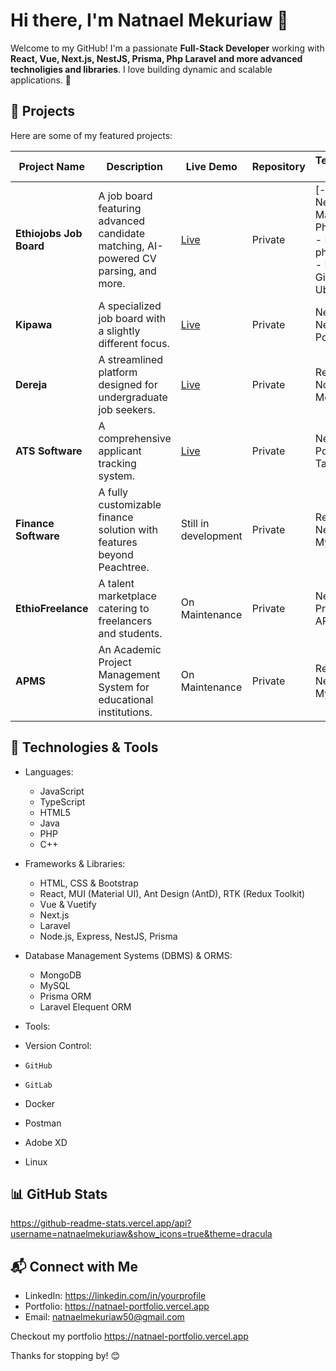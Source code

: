 # Hi there, I'm Natnael Mekuriaw 👋

Welcome to my GitHub! I'm a passionate **Full-Stack Developer** working with **React, Vue, Next.js, NestJS, Prisma, Php Laravel and more advanced technoligies and libraries**. I love building dynamic and scalable applications. 🚀

## 📌 Projects

Here are some of my featured projects:

| Project Name            | Description                                                                 | Live Demo                                   | Repository      | Technologies & Tools |
|-------------------------|---------------------------------------------------------------------------|---------------------------------------------|----------------|----------------------|
| **Ethiojobs Job Board** | A job board featuring advanced candidate matching, AI-powered CV parsing, and more. | [Live](https://ethiojobs.net) | Private | [- React, NestJS, Material UI - Php, Laravel - Mysql, phpMyAdmin - Docker, GitLab, Ubuntu linux] |
| **Kipawa**             | A specialized job board with a slightly different focus.                  | [Live](https://www.kipawa.io) | Private | Next.js, NestJS, PostgreSQL |
| **Dereja**             | A streamlined platform designed for undergraduate job seekers.            | [Live](https://www.dereja.com/) | Private | React, Node.js, MongoDB |
| **ATS Software**       | A comprehensive applicant tracking system.                               | [Live](https://ats.ethiojobs.net) | Private | NestJS, PostgreSQL, Tailwind CSS |
| **Finance Software**   | A fully customizable finance solution with features beyond Peachtree.   | Still in development | Private | React, NestJS, MySQL |
| **EthioFreelance**     | A talent marketplace catering to freelancers and students.               | On Maintenance | Private | Next.js, Prisma, Stripe API |
| **APMS**               | An Academic Project Management System for educational institutions.       | On Maintenance | Private | React, NestJS, MySQL |

## 🚀 Technologies & Tools


- Languages:

  -  JavaScript
  -  TypeScript
  -  HTML5
  -  Java
  -  PHP
  -  C++

- Frameworks & Libraries:

  -  HTML, CSS & Bootstrap
  -  React, MUI (Material UI), Ant Design (AntD), RTK (Redux Toolkit)
  -  Vue & Vuetify
  -  Next.js
  -  Laravel
  -  Node.js, Express, NestJS, Prisma

- Database Management Systems (DBMS) & ORMS:
  -  MongoDB
  -  MySQL
  -  Prisma ORM
  -  Laravel Elequent ORM

- Tools:

 -  Version Control:
   -     GitHub
   -     GitLab
- Docker
- Postman
- Adobe XD
- Linux


## 📊 GitHub Stats
https://github-readme-stats.vercel.app/api?username=natnaelmekuriaw&show_icons=true&theme=dracula


## 📬 Connect with Me

- LinkedIn: https://linkedin.com/in/yourprofile
- Portfolio: https://natnael-portfolio.vercel.app
- Email: [natnaelmekuriaw50@gmail.com](mailto\:natnaelmekuriaw50@gmail.com)

Checkout my portfolio https://natnael-portfolio.vercel.app

Thanks for stopping by! 😊

